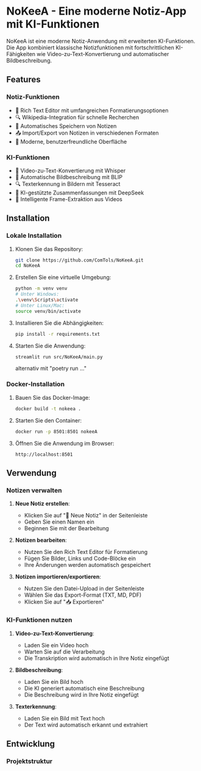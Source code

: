# NoKeeA - Eine moderne Notiz-App mit KI-Funktionen

NoKeeA ist eine moderne Notiz-Anwendung mit erweiterten KI-Funktionen. Die App kombiniert klassische Notizfunktionen mit fortschrittlichen KI-Fähigkeiten wie Video-zu-Text-Konvertierung und automatischer Bildbeschreibung.

## Features

### Notiz-Funktionen
- 📝 Rich Text Editor mit umfangreichen Formatierungsoptionen
- 🔍 Wikipedia-Integration für schnelle Recherchen
- 💾 Automatisches Speichern von Notizen
- 📤 Import/Export von Notizen in verschiedenen Formaten
- 🎨 Moderne, benutzerfreundliche Oberfläche

### KI-Funktionen
- 🎥 Video-zu-Text-Konvertierung mit Whisper
- 📸 Automatische Bildbeschreibung mit BLIP
- 🔍 Texterkennung in Bildern mit Tesseract
- 🤖 KI-gestützte Zusammenfassungen mit DeepSeek
- 🎯 Intelligente Frame-Extraktion aus Videos

## Installation

### Lokale Installation

1. Klonen Sie das Repository:
   ```bash
   git clone https://github.com/ComTols/NoKeeA.git
   cd NoKeeA
   ```

2. Erstellen Sie eine virtuelle Umgebung:
   ```bash
   python -m venv venv
   # Unter Windows:
   .\venv\Scripts\activate
   # Unter Linux/Mac:
   source venv/bin/activate
   ```

3. Installieren Sie die Abhängigkeiten:
   ```bash
   pip install -r requirements.txt
   ```

4. Starten Sie die Anwendung:
   ```bash
   streamlit run src/NoKeeA/main.py
   ```
   alternativ mit "poetry run ..."

### Docker-Installation

1. Bauen Sie das Docker-Image:
   ```bash
   docker build -t nokeea .
   ```

2. Starten Sie den Container:
   ```bash
   docker run -p 8501:8501 nokeeA
   ```

3. Öffnen Sie die Anwendung im Browser:
   ```
   http://localhost:8501
   ```

## Verwendung

### Notizen verwalten

1. **Neue Notiz erstellen**:
   - Klicken Sie auf "📝 Neue Notiz" in der Seitenleiste
   - Geben Sie einen Namen ein
   - Beginnen Sie mit der Bearbeitung

2. **Notizen bearbeiten**:
   - Nutzen Sie den Rich Text Editor für Formatierung
   - Fügen Sie Bilder, Links und Code-Blöcke ein
   - Ihre Änderungen werden automatisch gespeichert

3. **Notizen importieren/exportieren**:
   - Nutzen Sie den Datei-Upload in der Seitenleiste
   - Wählen Sie das Export-Format (TXT, MD, PDF)
   - Klicken Sie auf "📥 Exportieren"

### KI-Funktionen nutzen

1. **Video-zu-Text-Konvertierung**:
   - Laden Sie ein Video hoch
   - Warten Sie auf die Verarbeitung
   - Die Transkription wird automatisch in Ihre Notiz eingefügt

2. **Bildbeschreibung**:
   - Laden Sie ein Bild hoch
   - Die KI generiert automatisch eine Beschreibung
   - Die Beschreibung wird in Ihre Notiz eingefügt

3. **Texterkennung**:
   - Laden Sie ein Bild mit Text hoch
   - Der Text wird automatisch erkannt und extrahiert

## Entwicklung

### Projektstruktur
